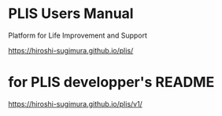 # PLIS Users Manual

Platform for Life Improvement and Support

https://hiroshi-sugimura.github.io/plis/


# for PLIS developper's README

https://hiroshi-sugimura.github.io/plis/v1/




